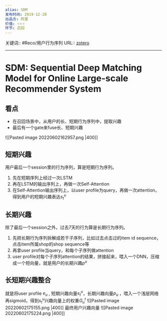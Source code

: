```yaml
---
alias: SDM
发布时间: 2019-12-28
出品方: 阿里
价值: ⭐⭐⭐
环节: 召回
---
```

关键词:: #Reco/用户行为序列 
URL:: [zotero](zotero://open-pdf/0_TATJKW4F/1)

---

# SDM: Sequential Deep Matching Model for Online Large-scale Recommender System

## 看点
- 在召回场景中，从用户的长、短期行为序列中，提取兴趣
- 最后有一个gate来fuse长、短期兴趣

![[Pasted image 20220602162957.png |400]]

## 短期兴趣

用户最后一个session里的行为序列，算是短期行为序列。

1. 先在短期序列上经过一次LSTM
2. 再在LSTM的输出序列上，再做一次Self-Attention
3. 在Self-Attention输出序列上，以user profile为query，再做一次attention，得到用户的短期兴趣表达$s_t^u$ 

## 长期兴趣

除了最后一个session之外，过去7天的行为算是长期行为序列。

1. 先把长期行为序列拆解成若干子序列，比如过去点击过的item id sequence，点击item所属shop的shop sequence等
2. 再拿user profile当query，和每个子序列做attention
3. user profile对每个子序列attention的结果，拼接起来，喂入一个DNN，压缩成一个短向量，就是用户的长期兴趣$p^u$

## 长短期兴趣整合

就是将user profile $e_u$ , 短期兴趣向量$s_t^u$，长期兴趣向量$p_u$ ，喂入一个浅层网络再sigmoid，得到$s_t^u$兴趣向量上的权重$G_u^t$
![[Pasted image 20220602175155.png |400]]
最终用户兴趣向量
![[Pasted image 20220602175224.png |400]]

